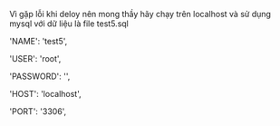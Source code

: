 Vì gặp lỗi khi deloy nên mong thầy hãy chạy trên localhost và sử dụng mysql với dữ liệu là file test5.sql


'NAME': 'test5',

'USER': 'root',

'PASSWORD': '',

'HOST': 'localhost',    

'PORT': '3306',
